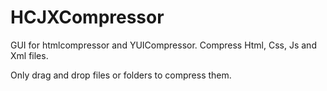 # HCJXCompressor
GUI for htmlcompressor and YUICompressor.
Compress Html, Css, Js and Xml files.

Only drag and drop files or folders to compress them.

